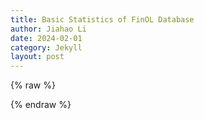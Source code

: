 ```yaml
---
title: Basic Statistics of FinOL Database
author: Jiahao Li
date: 2024-02-01
category: Jekyll
layout: post
---
```


{% raw %}
<meta charset="utf-8">
<div id="table_div"></div>
<script type="text/javascript" src="https://www.gstatic.com/charts/loader.js"></script>

<script type="text/javascript">
google.charts.load('current', {'packages':['table']});
google.charts.setOnLoadCallback(drawTable);

function drawTable() {
    var data = new google.visualization.DataTable();
    data.addColumn('string', 'Name');
    data.addColumn('string', 'Market');
    data.addColumn('string', 'Country/Region');
    data.addColumn('string', 'Data Frequency');

    data.addRows([
    ['NYSE(O)', 'Stock', 'United States', 'Daily'],
    ['NASDAQ', 'Stock', 'United States', 'Daily'],
    ['LSE', 'Stock', 'United Kingdom', 'Daily'],
    ['TSE', 'Stock', 'Japan', 'Daily'],  
    ['NASDAQ', 'Stock', 'United States', 'Daily']
    // 表格的其他行
    ]);

    var options = {
        showRowNumber: false,
        sort: 'event',
        sortAscending: true,
        allowHtml: false,
        fontSize: 'small'
    };

    var table = new google.visualization.Table(document.getElementById('table_div'));

    google.visualization.events.addListener(table, 'sort', function(e) {
    var columnIndex = e.column;
    var sortAscending = e.ascending;
    data.sort([{column: columnIndex, desc: !sortAscending}]);
    table.draw(data, options);
    });

    table.draw(data, options);
}
</script>
{% endraw %}